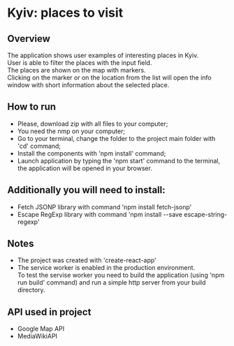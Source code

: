 # Kyiv: places to visit

## Overview
The application shows user examples of interesting places in Kyiv.     
User is able to filter the places with the input field.     
The places are shown on the map with markers.    
Clicking on the marker or on the location from the list will open the info window with short information about the selected place.

## How to run
* Please, download zip with all files to your computer;
* You need the nmp on your computer;
* Go to your terminal, change the folder to the project main folder with 'cd' command;
* Install the components with 'npm install' command;
* Launch application by typing the 'npm start' command to the terminal, the application will be opened in your browser.

## Additionally you will need to install:
* Fetch JSONP library with command 'npm install fetch-jsonp'
* Escape RegExp library with command 'npm install --save escape-string-regexp'

## Notes
* The project was created with 'create-react-app'
* The service worker is enabled in the production environment.        
To test the servise worker you need to build the application (using 'npm run build' command) and run a simple http server from your
build directory.

## API used in project
* Google Map API
* MediaWikiAPI
